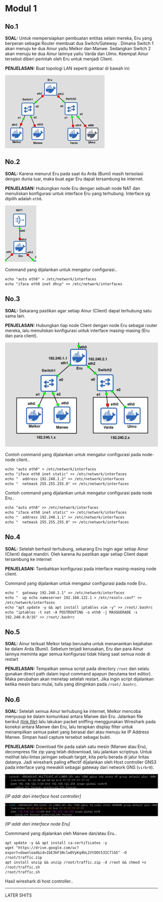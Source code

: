# Modul 1

## No.1
**SOAL:** Untuk mempersiapkan pembuatan entitas selain mereka, Eru yang berperan sebagai Router membuat dua Switch/Gateway . Dimana Switch 1 akan menuju ke dua Ainur yaitu Melkor dan Manwe. Sedangkan Switch 2 akan menuju ke dua Ainur lainnya yaitu Varda dan Ulmo. Keempat Ainur tersebut diberi perintah oleh Eru untuk menjadi Client.

**PENJELASAN:** Buat topologi LAN seperti gambar di bawah ini:

<img alt="modul-1_1.jpg" src="img/modul-1_1.jpg" />

## No.2
**SOAL:** Karena menurut Eru pada saat itu Arda (Bumi) masih terisolasi dengan dunia luar, maka buat agar Eru dapat tersambung ke internet.

**PENJELASAN:**  Hubungkan node Eru dengan sebuah node NAT dan menuliskan konfigurasi untuk interface Eru yang terhubung. Interface yg dipilih adalah `eth0`.

<img alt="modul-1_2.jpg" src="img/modul-1_2.jpg" />

Command yang dijalankan untuk mengatur configurasi..
```
echo "auto eth0" > /etc/network/interfaces
echo "iface eth0 inet dhcp" >> /etc/network/interfaces
```

## No.3
**SOAL:** Sekarang pastikan agar setiap Ainur (Client) dapat terhubung satu sama lain.

**PENJELASAN:**  Hubungkan tiap node Client dengan node Eru sebagai router mereka, lalu menuliskan konfigurasi untuk interface masing-masing (Eru dan para client).

<img alt="modul-1_3.jpg" src="img/modul-1_3.jpg" />

Contoh command yang dijalankan untuk mengatur configurasi pada node-node client..
```
echo "auto eth0" > /etc/network/interfaces
echo "iface eth0 inet static" >> /etc/network/interfaces
echo "	address 192.240.1.2" >> /etc/network/interfaces
echo "	netmask 255.255.255.0" >> /etc/network/interfaces
```

Contoh command yang dijalankan untuk mengatur configurasi pada node Eru..
```
echo "auto eth0" >> /etc/network/interfaces
echo "iface eth0 inet static" >> /etc/network/interfaces
echo "	address 192.240.1.1" >> /etc/network/interfaces
echo "	netmask 255.255.255.0" >> /etc/network/interfaces
```

## No.4
**SOAL:** Setelah berhasil terhubung, sekarang Eru ingin agar setiap Ainur (Client) dapat mandiri. Oleh karena itu pastikan agar setiap Client dapat tersambung ke internet

**PENJELASAN:**  Tambahkan konfigurasi pada interface masing-masing node client.

Command yang dijalankan untuk mengatur configurasi pada node Eru..
```
echo "	gateway 192.240.1.1" >> /etc/network/interfaces
echo "	up echo nameserver 192.168.122.1 > /etc/resolv.conf" >> /etc/network/interfaces
echo "apt update -y && apt install iptables vim -y" >> /root/.bashrc
echo "iptables -t nat -A POSTROUTING -o eth0 -j MASQUERADE -s 192.240.0.0/16" >> /root/.bashrc
```

## No.5
**SOAL:** Ainur terkuat Melkor tetap berusaha untuk menanamkan kejahatan ke dalam Arda (Bumi). Sebelum terjadi kerusakan, Eru dan para Ainur lainnya meminta agar semua konfigurasi tidak hilang saat semua node di restart

**PENJELASAN:**  Tempatkan semua script pada directory `/root` dan selalu gunakan direct path dalam input command apapun (terutama text editor). Maka perubahan akan menetap setelah restart. Jika ingin script dijalankan ketika mesin baru mulai, tuils yang diinginkan pada `/root/.bashrc`.

## No.6
**SOAL:** Setelah semua Ainur terhubung ke internet, Melkor mencoba menyusup ke dalam komunikasi antara Manwe dan Eru. Jalankan file berikut [(link _file_)](https://drive.google.com/drive/folders/1ULr_Fik1O0_79zUng41POMZtdzJTugVR) lalu lakukan packet sniffing menggunakan Wireshark pada koneksi antara Manwe dan Eru, lalu terapkan display filter untuk menampilkan semua paket yang berasal dari atau menuju ke IP Address Manwe. Simpan hasil capture tersebut sebagai bukti.

**PENJELASAN:**  Download file pada salah satu mesin (Manwe atau Eru), decompress file zip yang telah didownload, lalu jalankan scriptnya. Untuk melihat lalu-lintas jaringan sebuah target, kita perlu berada di jalur lintas datanya. Jadi wireshark paling effectif dijalankan oleh Host controller GNS3 pada interface yang mewakili sebagai gateway dari network GNS (`virbr0`).

<img alt="modul-1_6.jpg" src="img/modul-1_6.jpg" />

_[IP addr dari interface host controller]_

<img alt="modul-1_6-1.jpg" src="img/modul-1_6-1.jpg" />

_[IP addr dari interface node Eru]_

Commmand yang dijalankan oleh Manwe dan/atau Eru..
```
apt update -y && apt install ca-certificates -y
wget "https://drive.google.com/uc?export=download&id=1bE3kF1Nclw0VyKq4bL2VtOOt53IC7lG5" -O /root/traffic.zip
apt install unzip && unzip /root/traffic.zip -d /root && chmod +x /root/traffic.sh
/root/traffic.sh
```

Hasil wireshark di host controller..



---------
LATER SHITS

